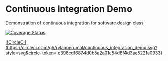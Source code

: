 # Continuous Integration Demo
Demonstration of continuous integration for software design class


[![Coverage Status](https://coveralls.io/repos/github/rylanperumal/continuous_integration_demo/badge.svg?branch=master)](https://coveralls.io/github/rylanperumal/continuous_integration_demo?branch=master)

[![CircleCI](https://circleci.com/gh/rylanperumal/continuous_integration_demo.svg?style=svg&circle-token=	e396cdf6874d0b5a2a01e54d8f4d3ae5221a0933)](https://circleci/gh/rylanperumal/continuous_integration_demo)

